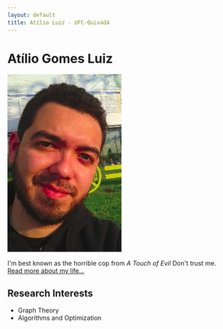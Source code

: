 ```yaml
---
layout: default
title: Atílio Luiz - UFC-Quixadá
---
```

<div class="blurb">
	<h1>Atílio Gomes Luiz</h1>
	<img src="atilio.png" alt="atilio">
	<p>I'm best known as the horrible cop from <em>A Touch of Evil</em> Don't trust me. <a href="/about">Read more about my life...</a></p>
	<h2>Research Interests</h2>			
            <ul>
            <li>Graph Theory</li>
            <li>Algorithms and Optimization</li>
	    </ul>
</div><!-- /.blurb -->
